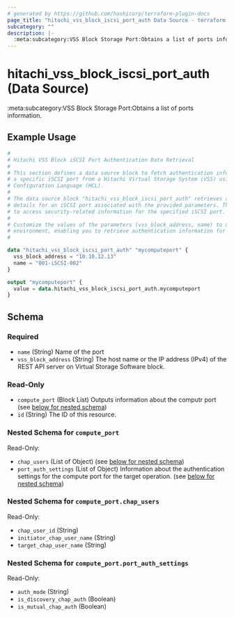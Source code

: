 ```yaml
---
# generated by https://github.com/hashicorp/terraform-plugin-docs
page_title: "hitachi_vss_block_iscsi_port_auth Data Source - terraform-provider-hitachi"
subcategory: ""
description: |-
  :meta:subcategory:VSS Block Storage Port:Obtains a list of ports information.
---
```


# hitachi_vss_block_iscsi_port_auth (Data Source)

:meta:subcategory:VSS Block Storage Port:Obtains a list of ports information.

## Example Usage

```terraform
#
# Hitachi VSS Block iSCSI Port Authentication Data Retrieval
#
# This section defines a data source block to fetch authentication information for
# a specific iSCSI port from a Hitachi Virtual Storage System (VSS) using HashiCorp
# Configuration Language (HCL).
#
# The data source block "hitachi_vss_block_iscsi_port_auth" retrieves authentication
# details for an iSCSI port associated with the provided parameters. This allows you
# to access security-related information for the specified iSCSI port.
#
# Customize the values of the parameters (vss_block_address, name) to match your
# environment, enabling you to retrieve authentication information for the desired iSCSI port.
#

data "hitachi_vss_block_iscsi_port_auth" "mycomputeport" {
  vss_block_address = "10.10.12.13"
  name = "001-iSCSI-002"
}

output "mycomputeport" {
  value = data.hitachi_vss_block_iscsi_port_auth.mycomputeport
}
```

<!-- schema generated by tfplugindocs -->
## Schema

### Required

- `name` (String) Name of the port
- `vss_block_address` (String) The host name or the IP address (IPv4) of the REST API server on Virtual Storage Software block.

### Read-Only

- `compute_port` (Block List) Outputs information about the computr port (see [below for nested schema](#nestedblock--compute_port))
- `id` (String) The ID of this resource.

<a id="nestedblock--compute_port"></a>
### Nested Schema for `compute_port`

Read-Only:

- `chap_users` (List of Object) (see [below for nested schema](#nestedatt--compute_port--chap_users))
- `port_auth_settings` (List of Object) Information about the authentication settings for the compute port for the target operation. (see [below for nested schema](#nestedatt--compute_port--port_auth_settings))

<a id="nestedatt--compute_port--chap_users"></a>
### Nested Schema for `compute_port.chap_users`

Read-Only:

- `chap_user_id` (String)
- `initiator_chap_user_name` (String)
- `target_chap_user_name` (String)


<a id="nestedatt--compute_port--port_auth_settings"></a>
### Nested Schema for `compute_port.port_auth_settings`

Read-Only:

- `auth_mode` (String)
- `is_discovery_chap_auth` (Boolean)
- `is_mutual_chap_auth` (Boolean)


